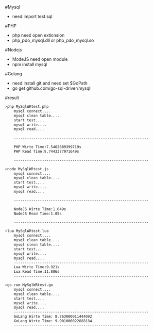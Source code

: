 #Mysql
* need import test.sql

#PHP
* php need open extionsion 
* php_pdo_mysql.dll or php_pdo_mysql.so

#Nodejs
* ModeJS need open module
* npm install mysql

#Golang
* need install git,and need set $GoPath
* go get github.com/go-sql-driver/mysql


#result

```sh
>php MySqlWRtest.php
    mysql connect....
    mysql clean table....
    start test....
    mysql write....
    mysql read....
    
    --------------------------------------------------------------

    PHP Wirte Time:7.5462689399719s
    PHP Read Time:9.7443377971649s

    --------------------------------------------------------------
```
```sh
>node MySqlWRtest.js
    mysql connect....
    mysql clean table....
    start test....
    mysql write....
    mysql read....

    --------------------------------------------------------------

    NodeJS Wirte Time:1.049s
    NodeJS Read Time:1.05s

    --------------------------------------------------------------
```
```sh
>lua MySqlWRtest.lua
    mysql connect....
    mysql clean table....
    mysql clean table....
    start test...
    mysql write....
    mysql read....
    --------------------------------------------------------------
    Lua Wirte Time:9.921s
    Lua Read Time:11.806s
    --------------------------------------------------------------
```
```sh
>go run MySqlWRtest.go
    mysql connect....
    mysql clean table....
    start test....
    mysql write....
    mysql read....
    --------------------------------------------------------------
    GoLang Wirte Time: 8.763000011444092
    GoLang Wirte Time: 9.901000022888184
    --------------------------------------------------------------
```
